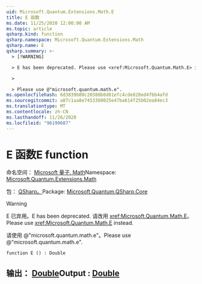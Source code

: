 ```yaml
---
uid: Microsoft.Quantum.Extensions.Math.E
title: E 函数
ms.date: 11/25/2020 12:00:00 AM
ms.topic: article
qsharp.kind: function
qsharp.namespace: Microsoft.Quantum.Extensions.Math
qsharp.name: E
qsharp.summary: >-
  > [!WARNING]

  > E has been deprecated. Please use <xref:Microsoft.Quantum.Math.E> instead.

  >

  > Please use @"microsoft.quantum.math.e".
ms.openlocfilehash: 6d3839b00c20380b8d81efc4cde828ed4fbb4afd
ms.sourcegitcommit: a87c1aa8e7453360025e47ba614f25b02ea84ec3
ms.translationtype: MT
ms.contentlocale: zh-CN
ms.lasthandoff: 11/26/2020
ms.locfileid: "96199687"
---
```

# <a name="e-function"></a><span data-ttu-id="6cd78-102">E 函数</span><span class="sxs-lookup"><span data-stu-id="6cd78-102">E function</span></span>

<span data-ttu-id="6cd78-103">命名空间： [Microsoft 量子. Math](xref:Microsoft.Quantum.Extensions.Math)</span><span class="sxs-lookup"><span data-stu-id="6cd78-103">Namespace: [Microsoft.Quantum.Extensions.Math](xref:Microsoft.Quantum.Extensions.Math)</span></span>

<span data-ttu-id="6cd78-104">包： [QSharp。](https://nuget.org/packages/Microsoft.Quantum.QSharp.Core)</span><span class="sxs-lookup"><span data-stu-id="6cd78-104">Package: [Microsoft.Quantum.QSharp.Core](https://nuget.org/packages/Microsoft.Quantum.QSharp.Core)</span></span>


> [!WARNING]
> <span data-ttu-id="6cd78-105">E 已弃用。</span><span class="sxs-lookup"><span data-stu-id="6cd78-105">E has been deprecated.</span></span> <span data-ttu-id="6cd78-106">请改用 <xref:Microsoft.Quantum.Math.E>。</span><span class="sxs-lookup"><span data-stu-id="6cd78-106">Please use <xref:Microsoft.Quantum.Math.E> instead.</span></span>
>
> <span data-ttu-id="6cd78-107">请使用 @"microsoft.quantum.math.e"。</span><span class="sxs-lookup"><span data-stu-id="6cd78-107">Please use @"microsoft.quantum.math.e".</span></span>



```qsharp
function E () : Double
```


## <a name="output--double"></a><span data-ttu-id="6cd78-108">输出： [Double](xref:microsoft.quantum.lang-ref.double)</span><span class="sxs-lookup"><span data-stu-id="6cd78-108">Output : [Double](xref:microsoft.quantum.lang-ref.double)</span></span>

